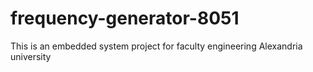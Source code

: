 # frequency-generator-8051
This is an embedded system project for faculty engineering Alexandria university
